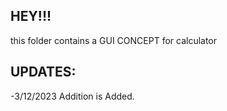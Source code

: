## HEY!!!
 this folder contains a GUI CONCEPT for calculator
## UPDATES:
 -3/12/2023
 Addition is Added.
 
